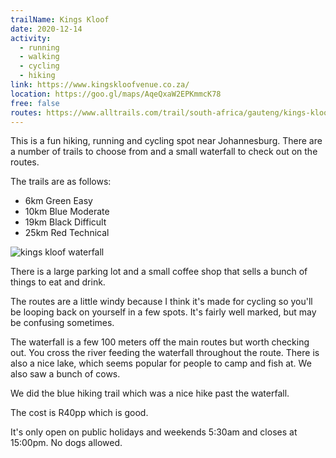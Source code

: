 ```yaml
---
trailName: Kings Kloof
date: 2020-12-14
activity:
  - running
  - walking
  - cycling
  - hiking
link: https://www.kingskloofvenue.co.za/
location: https://goo.gl/maps/AqeQxaW2EPKmmcK78
free: false
routes: https://www.alltrails.com/trail/south-africa/gauteng/kings-kloof-farm-blue-route
---
```


This is a fun hiking, running and cycling spot near Johannesburg. There are a number of trails to choose from and a small waterfall to check out on the routes.

The trails are as follows:

- 6km Green Easy
- 10km Blue Moderate
- 19km Black Difficult
- 25km Red Technical

![kings kloof waterfall](kings-kloof.jpg)

There is a large parking lot and a small coffee shop that sells a bunch of things to eat and drink.

The routes are a little windy because I think it's made for cycling so you'll be looping back on yourself in a few spots. It's fairly well marked, but may be confusing sometimes.

The waterfall is a few 100 meters off the main routes but worth checking out. You cross the river feeding the waterfall throughout the route. There is also a nice lake, which seems popular for people to camp and fish at. We also saw a bunch of cows.

We did the blue hiking trail which was a nice hike past the waterfall.

The cost is R40pp which is good.

It's only open on public holidays and weekends 5:30am and closes at 15:00pm. No dogs allowed.
